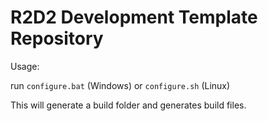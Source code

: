 # R2D2 Development Template Repository

Usage:

run ```configure.bat``` (Windows) or ```configure.sh``` (Linux)

This will generate a build folder and generates build files.
